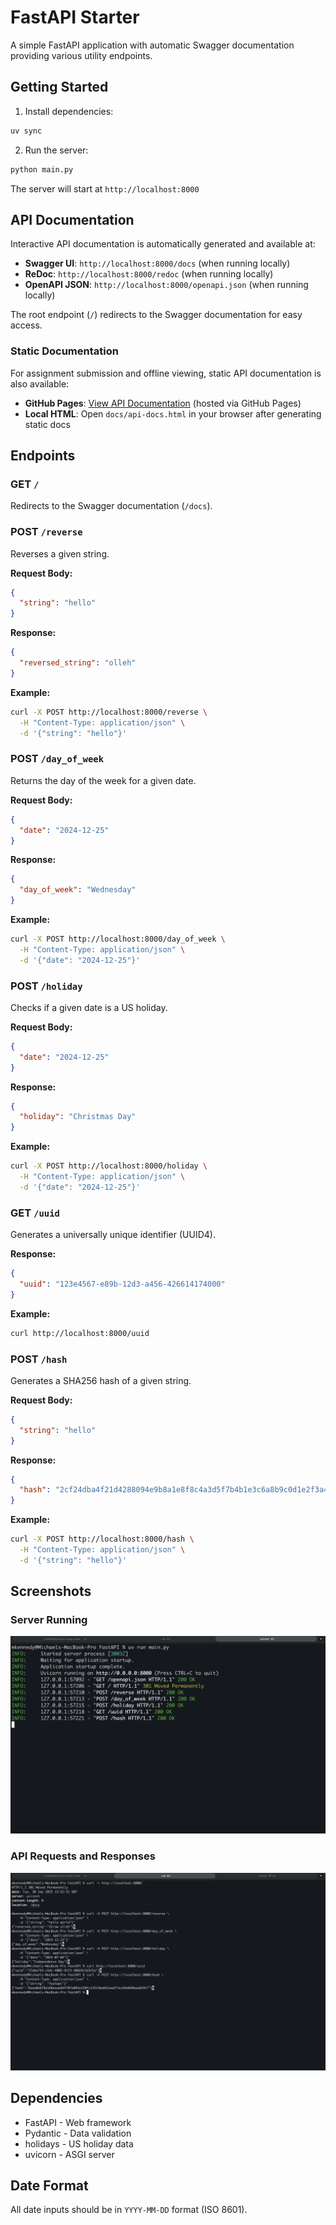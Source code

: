 # FastAPI Starter

A simple FastAPI application with automatic Swagger documentation providing various utility endpoints.

## Getting Started

1. Install dependencies:
```bash
uv sync
```

2. Run the server:
```bash
python main.py
```

The server will start at `http://localhost:8000`

## API Documentation

Interactive API documentation is automatically generated and available at:
- **Swagger UI**: `http://localhost:8000/docs` (when running locally)
- **ReDoc**: `http://localhost:8000/redoc` (when running locally)
- **OpenAPI JSON**: `http://localhost:8000/openapi.json` (when running locally)

The root endpoint (`/`) redirects to the Swagger documentation for easy access.

### Static Documentation

For assignment submission and offline viewing, static API documentation is also available:
- **GitHub Pages**: [View API Documentation](https://mkennedy85.github.io/FastAPI/api-docs) (hosted via GitHub Pages)
- **Local HTML**: Open `docs/api-docs.html` in your browser after generating static docs

## Endpoints

### GET `/`
Redirects to the Swagger documentation (`/docs`).

### POST `/reverse`
Reverses a given string.

**Request Body:**
```json
{
  "string": "hello"
}
```

**Response:**
```json
{
  "reversed_string": "olleh"
}
```

**Example:**
```bash
curl -X POST http://localhost:8000/reverse \
  -H "Content-Type: application/json" \
  -d '{"string": "hello"}'
```

### POST `/day_of_week`
Returns the day of the week for a given date.

**Request Body:**
```json
{
  "date": "2024-12-25"
}
```

**Response:**
```json
{
  "day_of_week": "Wednesday"
}
```

**Example:**
```bash
curl -X POST http://localhost:8000/day_of_week \
  -H "Content-Type: application/json" \
  -d '{"date": "2024-12-25"}'
```

### POST `/holiday`
Checks if a given date is a US holiday.

**Request Body:**
```json
{
  "date": "2024-12-25"
}
```

**Response:**
```json
{
  "holiday": "Christmas Day"
}
```

**Example:**
```bash
curl -X POST http://localhost:8000/holiday \
  -H "Content-Type: application/json" \
  -d '{"date": "2024-12-25"}'
```

### GET `/uuid`
Generates a universally unique identifier (UUID4).

**Response:**
```json
{
  "uuid": "123e4567-e89b-12d3-a456-426614174000"
}
```

**Example:**
```bash
curl http://localhost:8000/uuid
```

### POST `/hash`
Generates a SHA256 hash of a given string.

**Request Body:**
```json
{
  "string": "hello"
}
```

**Response:**
```json
{
  "hash": "2cf24dba4f21d4288094e9b8a1e8f8c4a3d5f7b4b1e3c6a8b9c0d1e2f3a4b5c6"
}
```

**Example:**
```bash
curl -X POST http://localhost:8000/hash \
  -H "Content-Type: application/json" \
  -d '{"string": "hello"}'
```

## Screenshots

### Server Running
![Server Running](assets/server.png)

### API Requests and Responses
![API Requests](assets/requests.png)

## Dependencies

- FastAPI - Web framework
- Pydantic - Data validation
- holidays - US holiday data
- uvicorn - ASGI server

## Date Format

All date inputs should be in `YYYY-MM-DD` format (ISO 8601).